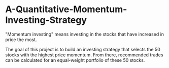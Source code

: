 # A-Quantitative-Momentum-Investing-Strategy

"Momentum investing" means investing in the stocks that have increased in price the most.

The goal of this project is to build an investing strategy that selects the 50 stocks with the highest price momentum. From there, recommended trades can be calculated for an equal-weight portfolio of these 50 stocks.
